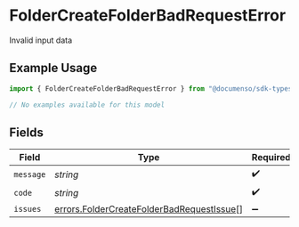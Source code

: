 # FolderCreateFolderBadRequestError

Invalid input data

## Example Usage

```typescript
import { FolderCreateFolderBadRequestError } from "@documenso/sdk-typescript/models/errors";

// No examples available for this model
```

## Fields

| Field                                                                                                  | Type                                                                                                   | Required                                                                                               | Description                                                                                            |
| ------------------------------------------------------------------------------------------------------ | ------------------------------------------------------------------------------------------------------ | ------------------------------------------------------------------------------------------------------ | ------------------------------------------------------------------------------------------------------ |
| `message`                                                                                              | *string*                                                                                               | :heavy_check_mark:                                                                                     | N/A                                                                                                    |
| `code`                                                                                                 | *string*                                                                                               | :heavy_check_mark:                                                                                     | N/A                                                                                                    |
| `issues`                                                                                               | [errors.FolderCreateFolderBadRequestIssue](../../models/errors/foldercreatefolderbadrequestissue.md)[] | :heavy_minus_sign:                                                                                     | N/A                                                                                                    |